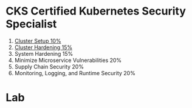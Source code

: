 # CKS Certified Kubernetes Security Specialist


1. [Cluster Setup 10%](Cluster%20Setup/README.md)
2. [Cluster Hardening 15%](Cluster%20Hardening/README.md)
3. System Hardening	15%
4. Minimize Microservice Vulnerabilities	20%
5. Supply Chain Security	20%
6. Monitoring, Logging, and Runtime Security	20%


# Lab




